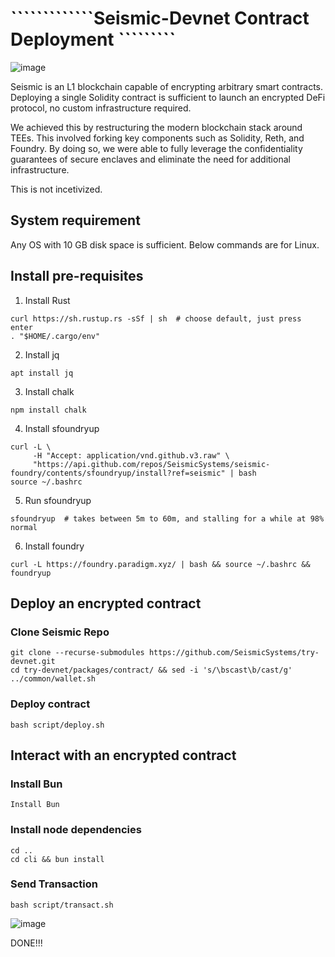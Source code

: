 # `````````````Seismic-Devnet Contract Deployment `````````

![image](https://github.com/user-attachments/assets/5a8b48f5-4992-4bc8-8047-4d3ec484c14d)

Seismic is an L1 blockchain capable of encrypting arbitrary smart contracts. Deploying a single Solidity contract is sufficient to launch an encrypted DeFi protocol, no custom infrastructure required.

We achieved this by restructuring the modern blockchain stack around TEEs. This involved forking key components such as Solidity, Reth, and Foundry. By doing so, we were able to fully leverage the confidentiality guarantees of secure enclaves and eliminate the need for additional infrastructure.

This is not incetivized.

## System requirement
Any OS with 10 GB disk space is sufficient. Below commands are for Linux.

## Install pre-requisites

1. Install Rust
   
```
curl https://sh.rustup.rs -sSf | sh  # choose default, just press enter
. "$HOME/.cargo/env"
```

2. Install jq

```
apt install jq
```

3. Install chalk

```
npm install chalk
```

4. Install sfoundryup

```
curl -L \
     -H "Accept: application/vnd.github.v3.raw" \
     "https://api.github.com/repos/SeismicSystems/seismic-foundry/contents/sfoundryup/install?ref=seismic" | bash
source ~/.bashrc
```

5. Run sfoundryup

```
sfoundryup  # takes between 5m to 60m, and stalling for a while at 98% normal
```

6. Install foundry

```
curl -L https://foundry.paradigm.xyz/ | bash && source ~/.bashrc && foundryup
```
## Deploy an encrypted contract
### Clone Seismic Repo

```
git clone --recurse-submodules https://github.com/SeismicSystems/try-devnet.git
cd try-devnet/packages/contract/ && sed -i 's/\bscast\b/cast/g' ../common/wallet.sh
```

### Deploy contract

```
bash script/deploy.sh
```

## Interact with an encrypted contract
### Install Bun

```
Install Bun
```

### Install node dependencies

```
cd ..
cd cli && bun install
```

### Send Transaction

```
bash script/transact.sh
```
![image](https://github.com/user-attachments/assets/53357676-f0da-426a-9f3a-f569dbf20253)

DONE!!!
